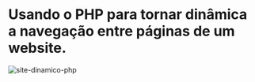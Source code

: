 # Usando o PHP para tornar dinâmica a navegação entre páginas de um website.
![site-dinamico-php](https://user-images.githubusercontent.com/93353110/204063894-17c59a7e-8ef0-4d28-bf7a-1912387ed509.gif)
